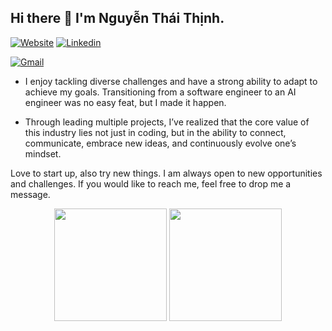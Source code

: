 ## Hi there 👋 I'm Nguyễn Thái Thịnh.

[![Website](https://img.shields.io/badge/website-000000?style=for-the-badge&logo=About.me&logoColor=white)]()
[![Linkedin](https://img.shields.io/badge/LinkedIn-0077B5?style=for-the-badge&logo=linkedin&logoColor=white)](https://www.linkedin.com/in/zgsnat/)
<!-- [![GitHub](https://img.shields.io/badge/GitHub-100000?style=for-the-badge&logo=github&logoColor=white)](https://github.com/ZgsNat) -->
[![Gmail](https://img.shields.io/badge/Gmail-D14836?style=for-the-badge&logo=gmail&logoColor=white)](mailto:thaithinhsworkspace@gmail.com)
<!-- ![Divider](https://img.shields.io/badge/-|-0d1117?style=for-the-badge)
![Visitor Count](https://komarev.com/ghpvc/?username=ZgsNat&style=for-the-badge) -->

- I enjoy tackling diverse challenges and have a strong ability to adapt to achieve my goals. Transitioning from a software engineer to an AI engineer was no easy feat, but I made it happen.

- Through leading multiple projects, I’ve realized that the core value of this industry lies not just in coding, but in the ability to connect, communicate, embrace new ideas, and continuously evolve one’s mindset.

Love to start up, also try new things. I am always open to new opportunities and challenges. If you would like to reach me, feel free to drop me a message.

<div align="center">
	<img height="180em" src="https://github-readme-stats.vercel.app/api?username=ZgsNat&show_icons=true&hide_border=true&count_private=true&include_all_commits=true&theme=merko&cache_seconds=10" />
	<img height="180em" src="https://github-readme-stats.vercel.app/api/top-langs/?username=ZgsNat&theme=merko&hide_border=true&layout=compact&langs_count=8&exclude_repo=Immortal_Ninja,CSharp_Project&cache_seconds=10" />
</div>


<!-- <div align="center">
	<img height="180em" src="https://github-readme-streak-stats.herokuapp.com/?user=ZgsNat&theme=onedark&hide_border=true"/>
</div> -->
